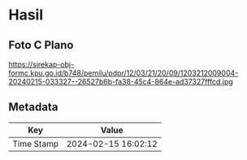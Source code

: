# Hasil

## Foto C Plano

https://sirekap-obj-formc.kpu.go.id/b748/pemilu/pdpr/12/03/21/20/09/1203212009004-20240215-033327--26527b6b-fa38-45c4-864e-ad37327fffcd.jpg


## Metadata

| Key        | Value               |
| ---------- | ------------------- |
| Time Stamp | 2024-02-15 16:02:12 |



